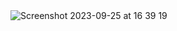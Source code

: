 <img alt="Screenshot 2023-09-25 at 16 39 19" src="https://github.com/shade40/.github/assets/66030897/2bb4d72b-a166-4907-a52f-1b5164e72752">
